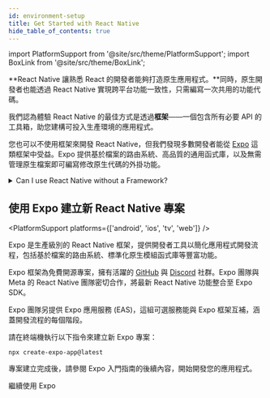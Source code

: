 ```yaml
---
id: environment-setup
title: Get Started with React Native
hide_table_of_contents: true
---
```


import PlatformSupport from '@site/src/theme/PlatformSupport';
import BoxLink from '@site/src/theme/BoxLink';

**React Native 讓熟悉 React 的開發者能夠打造原生應用程式。**同時，原生開發者也能透過 React Native 實現跨平台功能一致性，只需編寫一次共用的功能代碼。

我們認為體驗 React Native 的最佳方式是透過**框架**——一個包含所有必要 API 的工具箱，助您建構可投入生產環境的應用程式。

您也可以不使用框架來開發 React Native，但我們發現多數開發者能從 [Expo](https://expo.dev) 這類框架中受益。Expo 提供基於檔案的路由系統、高品質的通用函式庫，以及無需管理原生檔案即可編寫修改原生代碼的外掛功能。

<details>
<summary>Can I use React Native without a Framework?</summary>

Yes. You can use React Native without a Framework. **However, if you’re building a new app with React Native, we recommend using a Framework.**

In short, you’ll be able to spend time writing your app instead of writing an entire Framework yourself in addition to your app.

The React Native community has spent years refining approaches to navigation, accessing native APIs, dealing with native dependencies, and more. Most apps need these core features. A React Native Framework provides them from the start of your app.

Without a Framework, you’ll either have to write your own solutions to implement core features, or you’ll have to piece together a collection of pre-existing libraries to create a skeleton of a Framework. This takes real work, both when starting your app, then later when maintaining it.

If your app has unusual constraints that are not served well by a Framework, or you prefer to solve these problems yourself, you can make a React Native app without a Framework using Android Studio, Xcode. If you’re interested in this path, learn how to [set up your environment](set-up-your-environment) and how to [get started without a framework](getting-started-without-a-framework).

</details>

## 使用 Expo 建立新 React Native 專案

<PlatformSupport platforms={['android', 'ios', 'tv', 'web']} />

Expo 是生產級別的 React Native 框架，提供開發者工具以簡化應用程式開發流程，包括基於檔案的路由系統、標準化原生模組函式庫等豐富功能。

Expo 框架為免費開源專案，擁有活躍的 [GitHub](https://github.com/expo) 與 [Discord](https://chat.expo.dev) 社群。Expo 團隊與 Meta 的 React Native 團隊密切合作，將最新 React Native 功能整合至 Expo SDK。

Expo 團隊另提供 Expo 應用服務 (EAS)，這組可選服務能與 Expo 框架互補，涵蓋開發流程的每個階段。

請在終端機執行以下指令來建立新 Expo 專案：

```shell
npx create-expo-app@latest
```

專案建立完成後，請參閱 Expo 入門指南的後續內容，開始開發您的應用程式。

<BoxLink href="https://docs.expo.dev/get-started/set-up-your-environment">繼續使用 Expo</BoxLink>